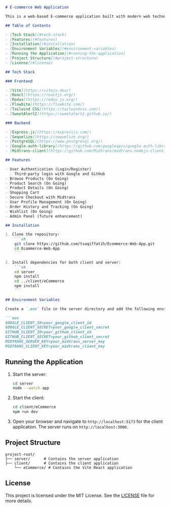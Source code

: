 
```markdown
# E-commerce Web Application

This is a web-based E-commerce application built with modern web technologies. It provides a platform for users to browse and purchase products online, with features such as user authentication, third-party login, product listing, shopping cart, and a secure checkout process.

## Table of Contents

- [Tech Stack](#tech-stack)
- [Features](#features)
- [Installation](#installation)
- [Environment Variables](#environment-variables)
- [Running the Application](#running-the-application)
- [Project Structure](#project-structure)
- [License](#license)

## Tech Stack

### Frontend

- [Vite](https://vitejs.dev/)
- [React](https://reactjs.org/)
- [Redux](https://redux.js.org/)
- [Flowbite](https://flowbite.com/)
- [Tailwind CSS](https://tailwindcss.com/)
- [SweetAlert2](https://sweetalert2.github.io/)

### Backend

- [Express.js](https://expressjs.com/)
- [Sequelize](https://sequelize.org/)
- [PostgreSQL](https://www.postgresql.org/)
- [Google-auth-library](https://github.com/googleapis/google-auth-library-nodejs)
- [Midtrans-client](https://github.com/Midtrans/midtrans-nodejs-client)

## Features

- User Authentication (Login/Register)
  - Third-party login with Google and GitHub
- Browse Products (On Going)
- Product Search (On Going)
- Product Details (On Going)
- Shopping Cart
- Secure Checkout with Midtrans
- User Profile Management (On Going)
- Order History and Tracking (On Going)
- Wishlist (On Going)
- Admin Panel (future enhancement)

## Installation

1. Clone the repository:
    ```sh
    git clone https://github.com/tsaqiffatih/Ecommerce-Web-App.git
    cd Ecommerce-Web-App
    ```

2. Install dependencies for both client and server:
    ```sh
    cd server
    npm install
    cd ../client/eCommerce
    npm install
    ```

## Environment Variables

Create a `.env` file in the server directory and add the following environment variables:

```env
GOOGLE_CLIENT_ID=your_google_client_id
GOOGLE_CLIENT_SECRET=your_google_client_secret
GITHUB_CLIENT_ID=your_github_client_id
GITHUB_CLIENT_SECRET=your_github_client_secret
MIDTRANS_SERVER_KEY=your_midtrans_server_key
MIDTRANS_CLIENT_KEY=your_midtrans_client_key
```

## Running the Application

1. Start the server:
    ```sh
    cd server
    node --watch app
    ```

2. Start the client:
    ```sh
    cd client/eCommerce
    npm run dev
    ```

3. Open your browser and navigate to `http://localhost:5173` for the client application. The server runs on `http://localhost:3000`.

## Project Structure

```
project-root/
├── server/      # Contains the server application
├── client/      # Contains the client application
    └── eCommerce/ # Contains the Vite React application
```

## License

This project is licensed under the MIT License. See the [LICENSE](LICENSE) file for more details.
